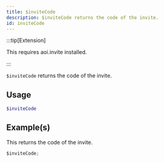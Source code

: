 ```yaml
---
title: $inviteCode
description: $inviteCode returns the code of the invite.
id: inviteCode
---
```


:::tip[Extension]

This requires aoi.invite installed.

:::

`$inviteCode` returns the code of the invite.

## Usage

```php
$inviteCode
```

## Example(s)

This returns the code of the invite.

```javascript
$inviteCode;
```
